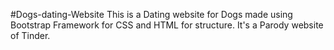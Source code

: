 #Dogs-dating-Website
This is a Dating website for Dogs made using Bootstrap Framework for CSS and HTML for structure. It's a Parody website of Tinder.
